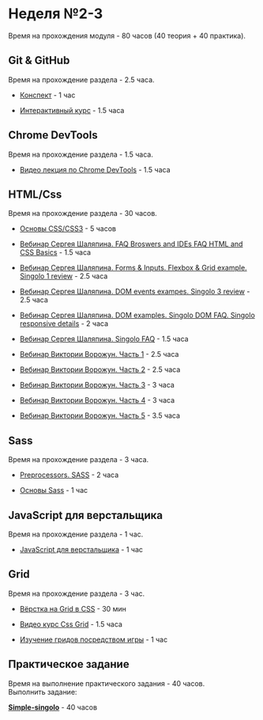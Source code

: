 # Неделя №2-3

<aside class="notice">
Время на прохождения модуля - 80 часов (40 теория + 40 практика).
</aside>

## Git & GitHub

<aside class="notice">
Время на прохождение раздела - 2.5 часа.
</aside>

* [Конспект](https://www.evernote.com/shard/s368/client/snv?noteGuid=b1359883-2b9e-419a-b9de-dd959fc05f05&noteKey=97c0f19486d851b3&sn=https%3A%2F%2Fwww.evernote.com%2Fshard%2Fs368%2Fsh%2Fb1359883-2b9e-419a-b9de-dd959fc05f05%2F97c0f19486d851b3&title=Git) - 1 час

* [Интерактивный курс](https://learngitbranching.js.org/?locale=ru_RU) - 1.5 часа


## Сhrome DevTools

<aside class="notice">
Время на прохождение раздела - 1.5 часа.
</aside>

* [Видео лекция по Chrome DevTools](https://www.youtube.com/watch?v=gvB0qoio-Ic&list=PLe--kalBDwji8WXKVjhON39X4v_Uj6T_R&index=7) - 1.5 часа

## HTML/Css

<aside class="notice">
Время на прохождение раздела - 30 часов.
</aside>

* [Основы CSS/CSS3](https://www.youtube.com/playlist?list=PL026CCEB5125879C2) - 5 часов

* [Вебинар Сергея Шаляпина. FAQ Broswers and IDEs FAQ HTML and CSS Basics](https://www.youtube.com/watch?v=UQavTWiTpnA) - 1.5 часа

* [Вебинар Сергея Шаляпина. Forms & Inputs. Flexbox & Grid example. Singolo 1 review](https://www.youtube.com/watch?v=PhRVJC0kBGE&feature=youtu.be) - 2.5 часа

* [Вебинар Сергея Шаляпина. DOM events exampes. Singolo 3 review](https://www.youtube.com/watch?v=_5f0kznOM_A&feature=youtu.be) - 2.5 часа

* [Вебинар Сергея Шаляпина. DOM examples. Singolo DOM FAQ. Singolo responsive details](https://www.youtube.com/watch?v=0M9Rz-wXYas) - 2 часа

* [Вебинар Сергея Шаляпина. Singolo FAQ](https://www.youtube.com/watch?v=fFDw7AH2OXo&feature=youtu.be) - 1.5 часа

* [Вебинар Виктории Ворожун. Часть 1](https://www.youtube.com/watch?v=ZAde-IJAHzo&feature=youtu.be) - 2.5 часа

* [Вебинар Виктории Ворожун. Часть 2](https://www.youtube.com/watch?v=BJENQIX2e2o&feature=youtu.be) - 2.5 часа

* [Вебинар Виктории Ворожун. Часть 3](https://www.youtube.com/watch?v=fooyYgIuZe8&feature=youtu.be) - 3 часа

* [Вебинар Виктории Ворожун. Часть 4](https://www.youtube.com/watch?v=Qk2UGlFNKPE) - 3 часа

* [Вебинар Виктории Ворожун. Часть 5](https://www.youtube.com/watch?v=ouZnGUefneQ&feature=youtu.be) - 3.5 часа

## Sass

<aside class="notice">
Время на прохождение раздела - 3 часа.
</aside>

* [Preprocessors. SASS](https://www.youtube.com/watch?v=JO8DvVZbxDw&feature=youtu.be) - 2 часа

* [Основы Sass](https://sass-scss.ru/guide/) - 1 час

## JavaScript для верстальщика

<aside class="notice">
Время на прохождение раздела - 1 час.
</aside>

* [JavaScript для верстальщика](https://github.com/rolling-scopes-school/tasks/blob/master/tasks/stage-0/js-for-frontend.md) - 1 час

## Grid

<aside class="notice">
Время на прохождение раздела - 3 час.
</aside>

* [Вёрстка на Grid в CSS](https://medium.com/@stasonmars/%D0%B2%D0%B5%CC%88%D1%80%D1%81%D1%82%D0%BA%D0%B0-%D0%BD%D0%B0-grid-%D0%B2-css-%D0%BF%D0%BE%D0%BB%D0%BD%D0%BE%D0%B5-%D1%80%D1%83%D0%BA%D0%BE%D0%B2%D0%BE%D0%B4%D1%81%D1%82%D0%B2%D0%BE-%D0%B8-%D1%81%D0%BF%D1%80%D0%B0%D0%B2%D0%BE%D1%87%D0%BD%D0%B8%D0%BA-220508316f8b) - 30 мин

* [Видео курс Css Grid](https://www.youtube.com/watch?v=LHW_M9mf4Is&list=PLNkWIWHIRwMHlq6yOP65F_rNH5wID1U21) - 1.5 часа

* [Изучение гридов посредством игры](https://cssgridgarden.com/#ru) - 1 час

## Практическое задание

<aside class="notice">
Время на выполнение практического задания - 40 часов.
</aside>

<aside class="success">
    Выполнить задание:
    <p class="task-link"><b><a href="https://github.com/rolling-scopes-school/tasks/blob/master/tasks/stage-0/simple-singolo.md" target="blank">Simple-singolo</a></b> - 40 часов</p>
</aside>